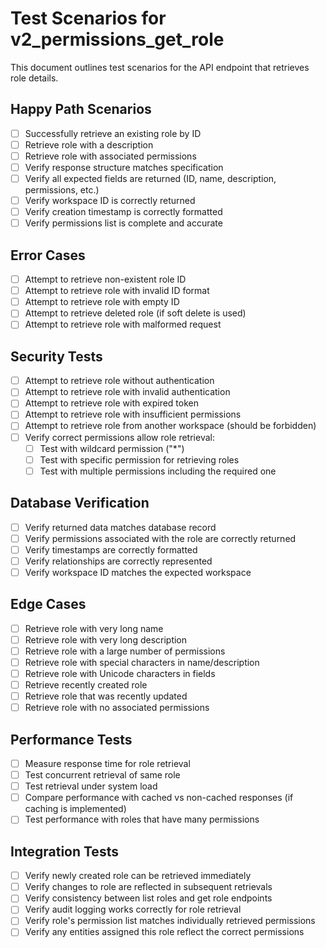 # Test Scenarios for v2_permissions_get_role

This document outlines test scenarios for the API endpoint that retrieves role details.

## Happy Path Scenarios

- [ ] Successfully retrieve an existing role by ID
- [ ] Retrieve role with a description
- [ ] Retrieve role with associated permissions
- [ ] Verify response structure matches specification
- [ ] Verify all expected fields are returned (ID, name, description, permissions, etc.)
- [ ] Verify workspace ID is correctly returned
- [ ] Verify creation timestamp is correctly formatted
- [ ] Verify permissions list is complete and accurate

## Error Cases

- [ ] Attempt to retrieve non-existent role ID
- [ ] Attempt to retrieve role with invalid ID format
- [ ] Attempt to retrieve role with empty ID
- [ ] Attempt to retrieve deleted role (if soft delete is used)
- [ ] Attempt to retrieve role with malformed request

## Security Tests

- [ ] Attempt to retrieve role without authentication
- [ ] Attempt to retrieve role with invalid authentication
- [ ] Attempt to retrieve role with expired token
- [ ] Attempt to retrieve role with insufficient permissions
- [ ] Attempt to retrieve role from another workspace (should be forbidden)
- [ ] Verify correct permissions allow role retrieval:
  - [ ] Test with wildcard permission ("*")
  - [ ] Test with specific permission for retrieving roles
  - [ ] Test with multiple permissions including the required one

## Database Verification

- [ ] Verify returned data matches database record
- [ ] Verify permissions associated with the role are correctly returned
- [ ] Verify timestamps are correctly formatted
- [ ] Verify relationships are correctly represented
- [ ] Verify workspace ID matches the expected workspace

## Edge Cases

- [ ] Retrieve role with very long name
- [ ] Retrieve role with very long description
- [ ] Retrieve role with a large number of permissions
- [ ] Retrieve role with special characters in name/description
- [ ] Retrieve role with Unicode characters in fields
- [ ] Retrieve recently created role
- [ ] Retrieve role that was recently updated
- [ ] Retrieve role with no associated permissions

## Performance Tests

- [ ] Measure response time for role retrieval
- [ ] Test concurrent retrieval of same role
- [ ] Test retrieval under system load
- [ ] Compare performance with cached vs non-cached responses (if caching is implemented)
- [ ] Test performance with roles that have many permissions

## Integration Tests

- [ ] Verify newly created role can be retrieved immediately
- [ ] Verify changes to role are reflected in subsequent retrievals
- [ ] Verify consistency between list roles and get role endpoints
- [ ] Verify audit logging works correctly for role retrieval
- [ ] Verify role's permission list matches individually retrieved permissions
- [ ] Verify any entities assigned this role reflect the correct permissions